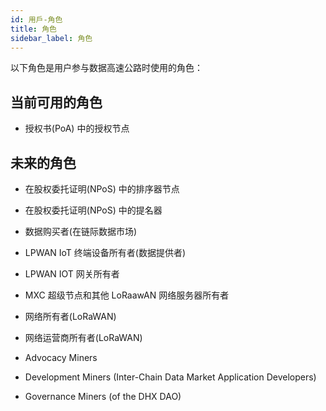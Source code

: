 ```yaml
---
id: 用戶-角色
title: 角色
sidebar_label: 角色
---
```


以下角色是用户参与数据高速公路时使用的角色：

## 当前可用的角色

* 授权书(PoA) 中的授权节点

## 未来的角色

* 在股权委托证明(NPoS) 中的排序器节点

* 在股权委托证明(NPoS) 中的提名器

* 数据购买者(在链际数据市场)

* LPWAN IoT 终端设备所有者(数据提供者)

* LPWAN IOT 网关所有者

* MXC 超级节点和其他 LoRaawAN 网络服务器所有者

* 网络所有者(LoRaWAN)

* 网络运营商所有者(LoRaWAN)

* Advocacy Miners

* Development Miners (Inter-Chain Data Market Application Developers)

* Governance Miners (of the DHX DAO)
